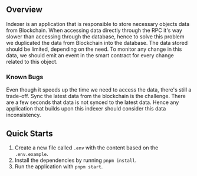 ## Overview
Indexer is an application that is responsible to store necessary objects data from Blockchain. When accessing data directly through the RPC it's way slower than accessing through the database, hence to solve this problem we duplicated the data from Blockchain into the database. The data stored should be limited, depending on the need.
To monitor any change in this data, we should emit an event in the smart contract for every change related to this object.

### Known Bugs
Even though it speeds up the time we need to access the data, there's still a trade-off. Sync the latest data from the blockchain is the challenge. There are a few seconds that data is not synced to the latest data. Hence any application that builds upon this indexer should consider this data inconsistency.

## Quick Starts
1. Create a new file called `.env` with the content based on the `.env.example`.
2. Install the dependencies by running `pnpm install`.
3. Run the application with `pnpm start`.